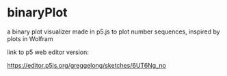# binaryPlot
a binary plot visualizer made in p5.js to plot number sequences, inspired by plots in Wolfram


link to p5 web editor version:

https://editor.p5js.org/greggelong/sketches/6UT6Ng_no
